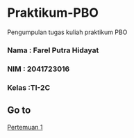 # Praktikum-PBO
Pengumpulan tugas kuliah praktikum PBO
### Nama : Farel Putra Hidayat
### NIM : 2041723016
### Kelas :TI-2C

## Go to

[Pertemuan 1](https://github.com/farelkun/Praktikum-PBO/tree/master/Pertemuan%201)
